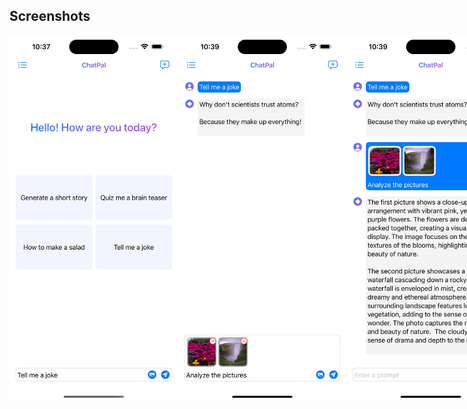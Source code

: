 ## Screenshots
<div style="display: flex; justify-content: space-between;">
<img src="https://github.com/CJRookie/ChatPal/blob/main/Images/Screenshot1.png" alt="Xcode Simulator Screenshot" width="270" height="585">
<img src="https://github.com/CJRookie/ChatPal/blob/main/Images/Screenshot2.png" alt="Xcode Simulator Screenshot" width="270" height="585">
<img src="https://github.com/CJRookie/ChatPal/blob/main/Images/Screenshot3.png" alt="Xcode Simulator Screenshot" width="270" height="585">
<img src="https://github.com/CJRookie/ChatPal/blob/main/Images/Screenshot4.png" alt="Xcode Simulator Screenshot" width="270" height="585">
<img src="https://github.com/CJRookie/ChatPal/blob/main/Images/Screenshot5.png" alt="Xcode Simulator Screenshot" width="270" height="585">
</div>
